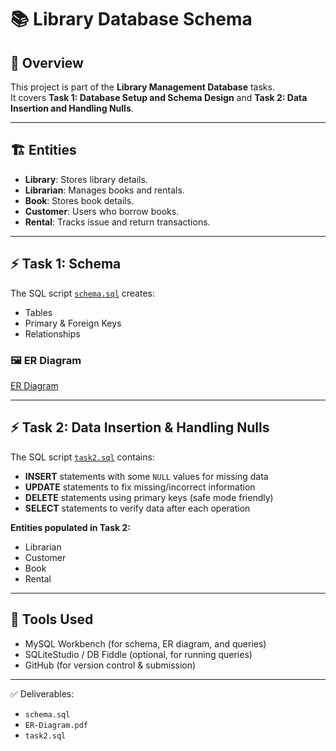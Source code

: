 # 📚 Library Database Schema

## 📌 Overview
This project is part of the **Library Management Database** tasks.  
It covers **Task 1: Database Setup and Schema Design** and **Task 2: Data Insertion and Handling Nulls**.

---

## 🏗 Entities
- **Library**: Stores library details.
- **Librarian**: Manages books and rentals.
- **Book**: Stores book details.
- **Customer**: Users who borrow books.
- **Rental**: Tracks issue and return transactions.

---

## ⚡ Task 1: Schema
The SQL script [`schema.sql`](schema.sql) creates:
- Tables
- Primary & Foreign Keys
- Relationships

### 🖼 ER Diagram
[ER Diagram](ER-Diagram.pdf)

---

## ⚡ Task 2: Data Insertion & Handling Nulls
The SQL script [`task2.sql`](task2.sql) contains:
- **INSERT** statements with some `NULL` values for missing data
- **UPDATE** statements to fix missing/incorrect information
- **DELETE** statements using primary keys (safe mode friendly)
- **SELECT** statements to verify data after each operation

**Entities populated in Task 2:**
- Librarian
- Customer
- Book
- Rental

---

## 🚀 Tools Used
- MySQL Workbench (for schema, ER diagram, and queries)
- SQLiteStudio / DB Fiddle (optional, for running queries)
- GitHub (for version control & submission)

---

✅ Deliverables: 
- `schema.sql`  
- `ER-Diagram.pdf`  
- `task2.sql`
